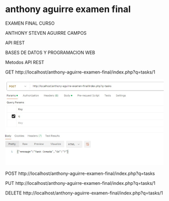 # anthony aguirre examen final
EXAMEN FINAL CURSO

ANTHONY STEVEN AGUIRRE CAMPOS

API REST

BASES DE DATOS Y PROGRAMACION WEB



Metodos API REST

GET
http://localhost/anthony-aguirre-examen-final/index.php?q=tasks/1

![Imagen de ejemplo](imagenes2/creada.jpeg)


POST
http://localhost/anthony-aguirre-examen-final/index.php?q=tasks


PUT
http://localhost/anthony-aguirre-examen-final/index.php?q=tasks/1


DELETE
http://localhost/anthony-aguirre-examen-final/index.php?q=tasks/1